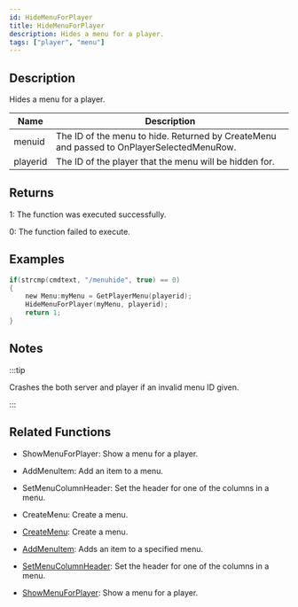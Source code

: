 ```yaml
---
id: HideMenuForPlayer
title: HideMenuForPlayer
description: Hides a menu for a player.
tags: ["player", "menu"]
---
```


## Description

Hides a menu for a player.

| Name     | Description                                                                               |
| -------- | ----------------------------------------------------------------------------------------- |
| menuid   | The ID of the menu to hide. Returned by CreateMenu and passed to OnPlayerSelectedMenuRow. |
| playerid | The ID of the player that the menu will be hidden for.                                    |

## Returns

1: The function was executed successfully.

0: The function failed to execute.

## Examples

```c
if(strcmp(cmdtext, "/menuhide", true) == 0)
{
    new Menu:myMenu = GetPlayerMenu(playerid);
    HideMenuForPlayer(myMenu, playerid);
    return 1;
}
```

## Notes

:::tip

Crashes the both server and player if an invalid menu ID given.

:::

## Related Functions

- ShowMenuForPlayer: Show a menu for a player.
- AddMenuItem: Add an item to a menu.
- SetMenuColumnHeader: Set the header for one of the columns in a menu.
- CreateMenu: Create a menu.

- [CreateMenu](../functions/CreateMenu.md): Create a menu.
- [AddMenuItem](../functions/AddMenuItem.md): Adds an item to a specified menu.
- [SetMenuColumnHeader](../functions/SetMenuColumnHeader.md): Set the header for one of the columns in a menu.
- [ShowMenuForPlayer](../functions/ShowMenuForPlayer.md): Show a menu for a player.
